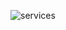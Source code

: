 ![services](https://github.com/ROOGER963/boardjobs/blob/templates/tercero/pv/img/templates/services.png)
